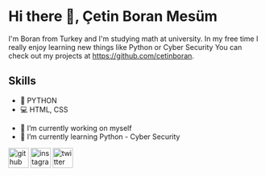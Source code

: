 # Hi there 👋, Çetin Boran Mesüm
I'm Boran from Turkey and I'm studying math at university. In my free time I really enjoy learning new things like Python or Cyber Security You can check out my projects at https://github.com/cetinboran.

## Skills
* 🐍 PYTHON
* 💻 HTML, CSS

- 🔭 I’m currently working on myself 
- 🌱 I’m currently learning Python - Cyber Security 


[<img src='https://cdn.jsdelivr.net/npm/simple-icons@3.0.1/icons/github.svg' alt='github' height='40'>](https://github.com/cetinboran)  [<img src='https://cdn.jsdelivr.net/npm/simple-icons@3.0.1/icons/instagram.svg' alt='instagram' height='40'>](https://www.instagram.com/2023an_m/)  [<img src='https://cdn.jsdelivr.net/npm/simple-icons@3.0.1/icons/twitter.svg' alt='twitter' height='40'>](https://twitter.com/2023anM)  



